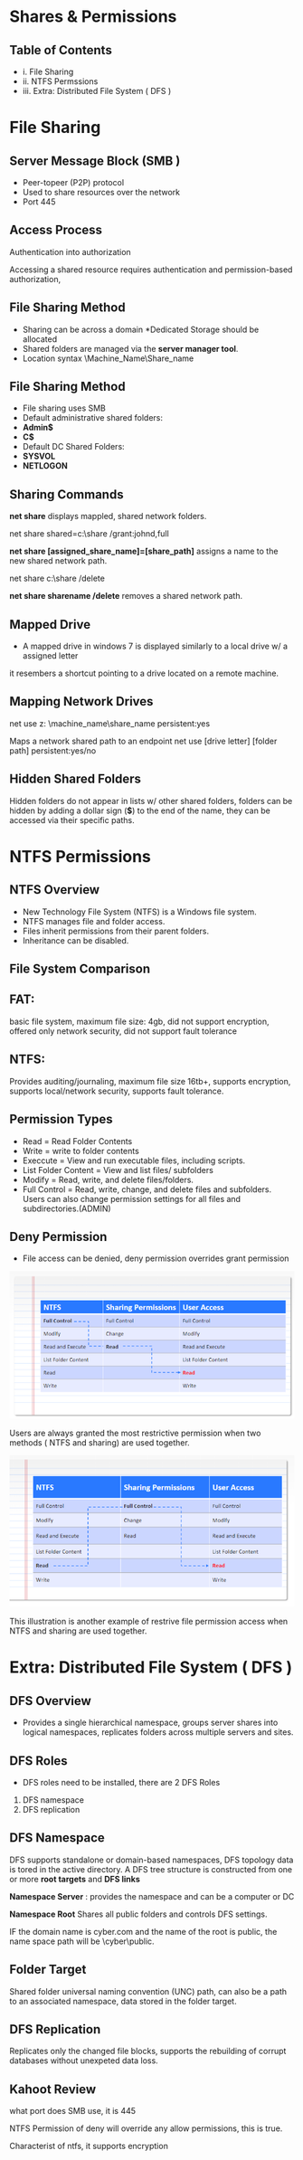 # Shares & Permissions

## Table of Contents

* i. File Sharing
* ii. NTFS Permssions
* iii. Extra: Distributed File System ( DFS )


# File Sharing

## Server Message Block (SMB )

* Peer-topeer (P2P) protocol
* Used to share resources over the network
* Port 445

## Access Process

Authentication into authorization

Accessing a shared resource requires authentication and permission-based authorization,

## File Sharing Method

* Sharing can be across a domain
*Dedicated Storage should be allocated
* Shared folders are managed via the **server manager tool**.
* Location syntax \\Machine_Name\Share_name

## File Sharing Method

* File sharing uses SMB
* Default administrative shared folders: 
* **Admin$**
* **C$**
* Default DC Shared Folders:
* **SYSVOL**
* **NETLOGON**

## Sharing Commands 

**net share** displays mappled, shared network folders.

net share shared=c:\share /grant:johnd,full

**net share [assigned_share_name]=[share_path]** assigns a name to the new shared network path.

net share c:\share /delete

**net share sharename /delete** removes a shared network path.

## Mapped Drive 

* A mapped drive in windows 7 is displayed similarly to a local drive w/ a assigned letter

it resembers a shortcut pointing to a drive located on a remote machine.

## Mapping Network Drives

net use z: \\machine_name\share_name persistent:yes

Maps a network shared path to an endpoint
net use [drive letter] [folder path] persistent:yes/no

## Hidden Shared Folders

Hidden folders do not appear in lists w/ other shared folders, folders can be hidden by adding a dollar sign (**$**) to the end of the name, they can be accessed via their specific paths.

# NTFS Permissions

## NTFS Overview

 * New Technology File System (NTFS) is a Windows
file system.
*  NTFS manages file and folder access.
* Files inherit permissions from their parent folders.
* Inheritance can be disabled.

## File System Comparison


## FAT: 
basic file system, maximum file size: 4gb, did not support encryption, offered only network security, did not support fault tolerance 

## NTFS:
 Provides auditing/journaling, maximum file size 16tb+, supports encryption, supports local/network security, supports fault tolerance.


 ## Permission Types

 * Read = Read Folder Contents
 * Write = write to folder contents
 * Execcute = View and run executable files, including scripts.
 * List Folder Content = View and list files/ subfolders
 * Modify = Read, write, and delete files/folders.
 * Full Control = Read, write, change, and delete files and subfolders. Users can also change permission settings for all files and subdirectories.(ADMIN)

 ## Deny Permission

 * File access can be denied, deny permission overrides grant permission

 ![Alt text](./assets/Permission%20Hierachry.PNG)

 Users are always granted the most restrictive permission when two methods ( NTFS and sharing) are used together.

 ![Alt text](./assets/permission%20hiarchy%201.PNG)

 This illustration is another example of restrive file permission access when NTFS and sharing are used together.


 # Extra: Distributed File System ( DFS )

 ## DFS Overview

 * Provides a single hierarchical namespace, groups server shares into logical namespaces, replicates folders across multiple servers and sites.

 ## DFS Roles

 * DFS roles need to be installed, there are 2 DFS Roles

 1. DFS namespace
 2. DFS replication

 ## DFS Namespace

 DFS supports standalone or domain-based namespaces, DFS topology data is tored in the active directory. A DFS tree structure is constructed from one or more **root targets** and **DFS links**

 **Namespace Server** : provides the namespace and can be a computer or DC

 **Namespace Root** Shares all public folders and controls DFS settings.

 IF the domain name is cyber.com and the name of the root is public, the name space path will be \\cyber\public.

 ## Folder Target

 Shared folder universal naming convention (UNC) path, can also be a path to an associated namespace, data stored in the folder target.

 ## DFS Replication

 Replicates only the changed file blocks, supports the rebuilding of corrupt databases without unexpeted data loss.


## Kahoot Review

what port does SMB use, it is 445

NTFS Permission of deny will override any allow permissions, this is true.

Characterist of ntfs, it supports encryption 

 